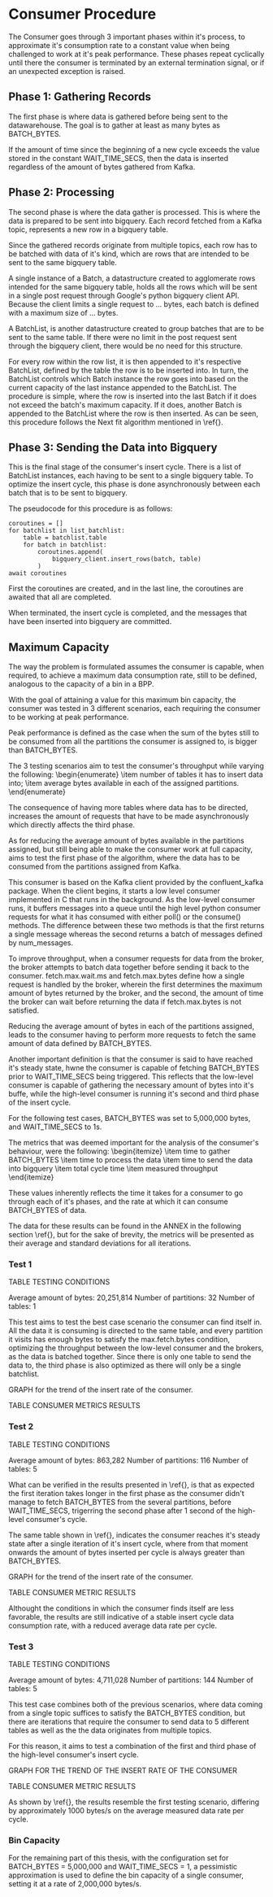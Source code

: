 # Consumer Procedure

The Consumer goes through 3 important phases within it's process, to approximate it's consumption rate to a constant value when being challenged to work at it's peak performance. These phases repeat cyclically until there the consumer is terminated by an external termination signal, or if an unexpected exception is raised. 

## Phase 1: Gathering Records

The first phase is where data is gathered before being sent to the datawarehouse. The goal is to gather at least as many bytes as BATCH\_BYTES.   

If the amount of time since the beginning of a new cycle exceeds the value stored in the constant WAIT\_TIME\_SECS, then the data is inserted regardless of the amount of bytes gathered from Kafka.

## Phase 2: Processing

The second phase is where the data gather is processed. This is where the data is prepared to be sent into bigquery. Each record fetched from a Kafka topic, represents a new row in a bigquery table. 

Since the gathered records originate from multiple topics, each row has to be batched with data of it's kind, which are rows that are intended to be sent to the same bigquery table.

A single instance of a Batch, a datastructure created to agglomerate rows intended for the same bigquery table, holds all the rows which will be sent in a single post request through Google's python bigquery client API. Because the client limits a single request to ... bytes, each batch is defined with a maximum size of ... bytes.

A BatchList, is another datastructure created to group batches that are to be sent to the same table. If there were no limit in the post request sent through the bigquery client, there would be no need for this structure. 

For every row within the row list, it is then appended to it's respective BatchList, defined by the table the row is to be inserted into. In turn, the BatchList controls which Batch instance the row goes into based on the current capacity of the last instance appended to the BatchList. The procedure is simple, where the row is inserted into the last Batch if it does not exceed the batch's maximum capacity. If it does, another Batch is appended to the BatchList where the row is then inserted. As can be seen, this procedure follows the Next fit algorithm mentioned in \ref{}.

## Phase 3: Sending the Data into Bigquery

This is the final stage of the consumer's insert cycle. There is a list of BatchList instances, each having to be sent to a single bigquery table. To optimize the insert cycle, this phase is done asynchronously between each batch that is to be sent to bigquery.

The pseudocode for this procedure is as follows:
```
coroutines = []
for batchlist in list_batchlist: 
	table = batchlist.table
	for batch in batchlist: 
		coroutines.append(
			bigquery_client.insert_rows(batch, table)
		)
await coroutines		
```

First the coroutines are created, and in the last line, the coroutines are awaited that all are completed. 

When terminated, the insert cycle is completed, and the messages that have been inserted into bigquery are committed.

## Maximum Capacity

The way the problem is formulated assumes the consumer is capable, when required, to achieve a maximum data consumption rate, still to be defined, analogous to the capacity of a bin in a BPP.

With the goal of attaining a value for this maximum bin capacity, the consumer was tested in 3 different scenarios, each requiring the consumer to be working at peak performance.

Peak performance is defined as the case when the sum of the bytes still to be consumed from all the partitions the consumer is assigned to, is bigger than BATCH_BYTES.

The 3 testing scenarios aim to test the consumer's throughput while varying the following: 
\begin{enumerate}
	\item number of tables it has to insert data into;
	\item average bytes available in each of the assigned partitions.
\end{enumerate}

The consequence of having more tables where data has to be directed, increases the amount of requests that have to be made asynchronously which directly affects the third phase. 

As for reducing the average amount of bytes available in the partitions assigned, but still being able to make the consumer work at full capacity, aims to test the first phase of the algorithm, where the data has to be consumed from the partitions assigned from Kafka.

This consumer is based on the Kafka client provided by the confluent_kafka package. When the client begins, it starts a low level consumer implemented in C that runs in the background. As the low-level consumer runs, it buffers messages into a queue until the high level python consumer requests for what it has consumed with either poll() or the consume() methods. The difference between these two methods is that the first returns a single message whereas the second returns a batch of messages defined by num_messages. 

To improve throughput, when a consumer requests for data from the broker, the broker attempts to batch data together before sending it back to the consumer. fetch.max.wait.ms and fetch.max.bytes define how a single request is handled by the broker, wherein the first determines the maximum amount of bytes returned by the broker, and the second, the amount of time the broker can wait before returning the data if fetch.max.bytes is not satisfied.

Reducing the average amount of bytes in each of the partitions assigned, leads to the consumer having to perform more requests to fetch the same amount of data defined by BATCH_BYTES. 

Another important definition is that the consumer is said to have reached it's steady state, hwne the consumer is capable of fetching BATCH_BYTES prior to WAIT_TIME_SECS being triggered. This reflects that the low-level consumer is capable of gathering the necessary amount of bytes into it's buffe, while the high-level consumer is running it's second and third phase of the insert cycle.

For the following test cases, BATCH_BYTES was set to 5,000,000 bytes, and WAIT_TIME_SECS to 1s.

The metrics that was deemed important for the analysis of the consumer's behaviour, were the following:
\begin{itemize}
	\item time to gather BATCH_BYTES
	\item time to process the data 
	\item time to send the data into bigquery
	\item total cycle time
	\item measured throughput
\end{itemize}

These values inherently reflects the time it takes for a consumer to go through each of it's phases, and the rate at which it can consume BATCH_BYTES of data.

The data for these results can be found in the ANNEX in the following section \ref{}, but for the sake of brevity, the metrics will be presented as their average and standard deviations for all iterations.

### Test 1

TABLE TESTING CONDITIONS

Average amount of bytes: 20,251,814
Number of partitions: 32
Number of tables: 1

This test aims to test the best case scenario the consumer can find itself in. All the data it is consuming is directed to the same table, and every partition it visits has enough bytes to satisfy the max.fetch.bytes condition, optimizing the throughput between the low-level consumer and the brokers, as the data is batched together. Since there is only one table to send the data to, the third phase is also optimized as there will only be a single batchlist.

GRAPH for the trend of the insert rate of the consumer.

TABLE CONSUMER METRICS RESULTS


### Test 2

TABLE TESTING CONDITIONS

Average amount of bytes: 863,282
Number of partitions: 116
Number of tables: 5

What can be verified in the results presented in \ref{}, is that as expected the first iteration takes longer in the first phase as the consumer didn't manage to fetch BATCH_BYTES from the several partitions, before WAIT_TIME_SECS, trigerring the second phase after 1 second of the high-level consumer's cycle. 

The same table shown in \ref{}, indicates the consumer reaches it's steady state after a single iteration of it's insert cycle, where from that moment onwards the amount of bytes inserted per cycle is always greater than BATCH_BYTES.

GRAPH for the trend of the insert rate of the consumer.

TABLE CONSUMER METRIC RESULTS

Althought the conditions in which the consumer finds itself are less favorable, the results are still indicative of a stable insert cycle data consumption rate, with a reduced average data rate per cycle.

### Test 3

TABLE TESTING CONDITIONS

Average amount of bytes: 4,711,028 
Number of partitions: 144
Number of tables: 5

This test case combines both of the previous scenarios, where data coming from a single topic suffices to satisfy the BATCH_BYTES condition, but there are iterations that require the consumer to send data to 5 different tables as well as the the data originates from multiple topics. 

For this reason, it aims to test a combination of the first and third phase of the high-level consumer's insert cycle.

GRAPH FOR THE TREND OF THE INSERT RATE OF THE CONSUMER

TABLE CONSUMER METRIC RESULTS

As shown by \ref{}, the results resemble the first testing scenario, differing by approximately 1000 bytes/s on the average measured data rate per cycle.

### Bin Capacity

For the remaining part of this thesis, with the configuration set for BATCH_BYTES = 5,000,000 and WAIT_TIME_SECS = 1, a pessimistic approximation is used to define the bin capacity of a single consumer, setting it at a rate of 2,000,000 bytes/s. 
